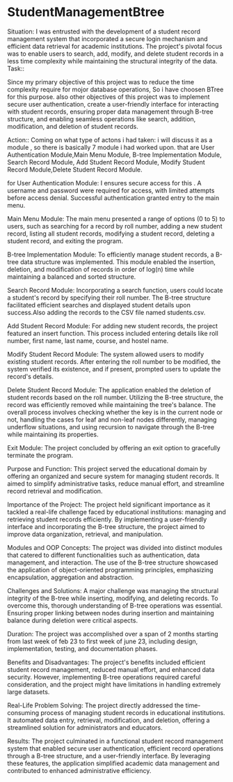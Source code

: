# StudentManagementBtree

Situation:
I was entrusted with the development of a  student record management system that incorporated
 a secure login mechanism and efficient data retrieval for academic institutions. The project's pivotal
  focus was to enable users to search, add, modify, and delete student records in a less time complexity while maintaining the 
  structural integrity of the data.
Task::

Since my primary objective of this project was to reduce the time complexity require for mojor database operations, So i 
have choosen BTree for this purpose.
also other objectives of this project was to implement secure user authentication, create a 
user-friendly interface for interacting with student records, ensuring proper data management through
 B-tree structure, and enabling seamless operations like search, addition, modification, and deletion 
 of student records.

Action::
Coming on what type of actons i had taken:
i will discuss it as a module , so there is basically 7 module i had worked upon.
that are User Authentication Module,Main Menu Module, B-tree Implementation Module, Search Record Module, Add Student Record Module,
Modify Student Record Module,Delete Student Record Module.

for User Authentication Module:
I ensures secure access for this .
 A username and password were required for access, with limited attempts before access denial. 
 Successful authentication granted entry to the main menu.

Main Menu Module:
The main menu presented a range of options (0 to 5) to users, such as searching for a record by roll number,
 adding a new student record, listing all student records, modifying a student record, deleting a student record, 
 and exiting the program.

B-tree Implementation Module:
To efficiently manage student records, a B-tree data structure was implemented. This module enabled the insertion,
 deletion, and modification of records in order of log(n) time while maintaining a balanced and sorted structure.

Search Record Module:
Incorporating a search function, users could locate a student's record by specifying their roll number. The B-tree
 structure facilitated efficient searches and displayed student details upon success.Also adding the records to the CSV file named students.csv.

Add Student Record Module:
For adding new student records, the project featured an insert function. This process included entering details 
like roll number, first name, last name, course, and hostel name.

Modify Student Record Module:
The system allowed users to modify existing student records. After entering the roll number to be modified,
 the system verified its existence, and if present, prompted users to update the record's details.

Delete Student Record Module:
The application enabled the deletion of student records based on the roll number. Utilizing the B-tree structure, 
the record was efficiently removed while maintaining the tree's balance.
The overall process involves checking whether the key is in the current node or not, handling the cases for leaf and 
non-leaf nodes differently, managing underflow situations, and using recursion to navigate through the B-tree while
 maintaining its properties.

Exit Module:
The project concluded by offering an exit option to gracefully terminate the program.

Purpose and Function:
This project served the educational domain by offering an organized and secure system for managing student records.
 It aimed to simplify administrative tasks, reduce manual effort, and streamline record retrieval and modification.

Importance of the Project:
The project held significant importance as it tackled a real-life challenge faced by educational institutions:
 managing and retrieving student records efficiently. By implementing a user-friendly interface and incorporating
  the B-tree structure, the project aimed to improve data organization, retrieval, and manipulation.


Modules and OOP Concepts:
The project was divided into distinct modules that catered to different functionalities such as authentication,
 data management, and interaction. The use of the B-tree structure showcased the application of object-oriented
  programming principles, emphasizing encapsulation, aggregation and abstraction.

Challenges and Solutions:
A major challenge was managing the structural integrity of the B-tree while inserting, modifying,
 and deleting records. To overcome this, thorough understanding of B-tree operations was essential.
  Ensuring proper linking between nodes during insertion and maintaining balance during deletion were critical aspects.

Duration:
The project was accomplished over a span of 2 months starting from last week of feb 23 to first week of june 23,
 including design, implementation, testing, and documentation phases.

Benefits and Disadvantages:
The project's benefits included efficient student record management, reduced manual effort, and enhanced data security. However, 
implementing B-tree operations required careful consideration, and the project might have limitations in handling extremely large datasets.


Real-Life Problem Solving:
The project directly addressed the time-consuming process of managing student records in educational institutions. 
It automated data entry, retrieval, modification, and deletion, offering a streamlined solution for administrators and educators.

Results:
The project culminated in a functional student record management system that enabled secure user authentication, 
efficient record operations through a B-tree structure, and a user-friendly interface. By leveraging these features,
 the application simplified academic data management and contributed to enhanced administrative efficiency.
